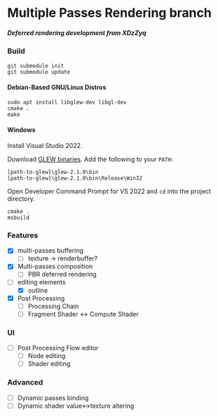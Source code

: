 # Multiple Passes Rendering branch

##### Deferred rendering development from XDzZyq

### Build

```
git submodule init
git submodule update
```

#### Debian-Based GNU/Linux Distros

```
sudo apt install libglew-dev libgl-dev
cmake .
make
```

#### Windows

Install Visual Studio 2022.

Download [GLEW binaries](https://sourceforge.net/projects/glew/files/glew/2.1.0/glew-2.1.0-win32.zip/download). Add the following to your `PATH`:

```
[path-to-glew]\glew-2.1.0\bin
[path-to-glew]\glew-2.1.0\bin\Release\Win32
```

Open Developer Command Prompt for VS 2022 and `cd` into the project directory.

```
cmake .
msbuild
```

### Features

 - [x] multi-passes buffering
	- [ ] texture -> renderbuffer?
 - [x] Multi-passes composition
	- [ ] PBR deferred rendering
 - [ ] editing elements
	- [x] outline

 - [x] Post Processing
	- [ ] Processing Chain
	- [ ] Fragment Shader <-> Compute Shader

### UI
 - [ ] Post Processing Flow editor
	- [ ] Node editing
	- [ ] Shader editing

### Advanced

 - [ ] Dynamic passes binding
 - [ ] Dynamic shader value<->texture altering
